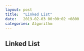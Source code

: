 ```yaml
---
layout: post
title:  "Linked List"
date:   2019-02-03 00:00:02 +0800
categories: Algorithm
---
```


## Linked List

